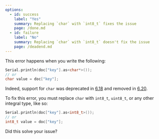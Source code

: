 ```yaml
---
options:
  - id: success
    label: "Yes"
    summary: Replacing `char` with `int8_t` fixes the issue
    page: /done.md
  - id: failure
    label: "No"
    summary: Replacing `char` with `int8_t` doesn't fix the issue
    page: /deadend.md
---
```


This error happens when you write the following:

```c++
Serial.println(doc["key"].as<char*>());
// or
char value = doc["key"];
```

Indeed, support for `char` was deprecated in [6.18](/news/2021/05/04/version-6-18-0/) and removed in [6.20](/news/2022/12/26/arduinojson-6-20-0/).

To fix this error, you must replace `char` with `int8_t`, `uint8_t`, or any other integral type, like so:

```c++
Serial.println(doc["key"].as<int8_t>());
// or
int8_t value = doc["key"];
```

Did this solve your issue?